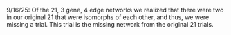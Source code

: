 9/16/25: Of the 21, 3 gene, 4 edge networks we realized that there were two in our original 21 that were isomorphs of each other, and thus, we were missing a trial. This trial is the missing network from the original 21 trials. 
